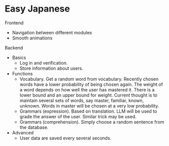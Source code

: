 # Easy Japanese
Frontend
* Navigation between different modules
* Smooth animations

Backend
* Basics
  * Log in and verification.
  * Store information about users.
* Functions
  * Vocabulary. Get a random word from vocabulary. Recently chosen words have a lower probability of being chosen again. The weight of a word depends on how well the user has mastered it. There is a lower bound and an upper bound for weight. Current thought is to maintain several sets of words, say master, familiar, known, unknown. Words in master will be chosen at a very low probability.  
  * Grammars (expression). Based on translation. LLM will be used to grade the answer of the user. Similar trick may be used.
  * Grammars (comprehension). Simply choose a random sentence from the database. 
* Advanced
  * User data are saved every several seconds.